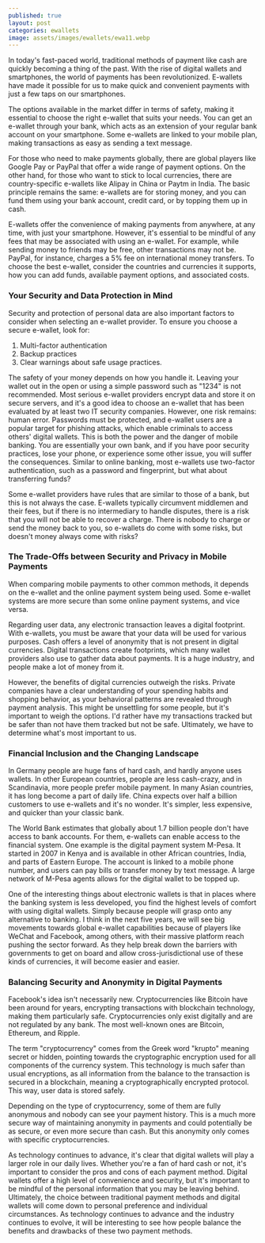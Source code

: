 ```yaml
---
published: true
layout: post
categories: ewallets
image: assets/images/ewallets/ewa11.webp
---
```


In today's fast-paced world, traditional methods of payment like cash are quickly becoming a thing of the past. With the rise of digital wallets and smartphones, the world of payments has been revolutionized. E-wallets have made it possible for us to make quick and convenient payments with just a few taps on our smartphones.  

The options available in the market differ in terms of safety, making it essential to choose the right e-wallet that suits your needs. You can get an e-wallet through your bank, which acts as an extension of your regular bank account on your smartphone. Some e-wallets are linked to your mobile plan, making transactions as easy as sending a text message.  

For those who need to make payments globally, there are global players like Google Pay or PayPal that offer a wide range of payment options. On the other hand, for those who want to stick to local currencies, there are country-specific e-wallets like Alipay in China or Paytm in India. The basic principle remains the same: e-wallets are for storing money, and you can fund them using your bank account, credit card, or by topping them up in cash.  

E-wallets offer the convenience of making payments from anywhere, at any time, with just your smartphone. However, it's essential to be mindful of any fees that may be associated with using an e-wallet. For example, while sending money to friends may be free, other transactions may not be. PayPal, for instance, charges a 5% fee on international money transfers. To choose the best e-wallet, consider the countries and currencies it supports, how you can add funds, available payment options, and associated costs.  

### Your Security and Data Protection in Mind
Security and protection of personal data are also important factors to consider when selecting an e-wallet provider. To ensure you choose a secure e-wallet, look for:  

1.	Multi-factor authentication
2.	Backup practices
3.	Clear warnings about safe usage practices.   

The safety of your money depends on how you handle it. Leaving your wallet out in the open or using a simple password such as "1234" is not recommended. Most serious e-wallet providers encrypt data and store it on secure servers, and it's a good idea to choose an e-wallet that has been evaluated by at least two IT security companies. However, one risk remains: human error. Passwords must be protected, and e-wallet users are a popular target for phishing attacks, which enable criminals to access others' digital wallets. This is both the power and the danger of mobile banking. You are essentially your own bank, and if you have poor security practices, lose your phone, or experience some other issue, you will suffer the consequences. Similar to online banking, most e-wallets use two-factor authentication, such as a password and fingerprint, but what about transferring funds?  

Some e-wallet providers have rules that are similar to those of a bank, but this is not always the case. E-wallets typically circumvent middlemen and their fees, but if there is no intermediary to handle disputes, there is a risk that you will not be able to recover a charge. There is nobody to charge or send the money back to you, so e-wallets do come with some risks, but doesn't money always come with risks?  

### The Trade-Offs between Security and Privacy in Mobile Payments
When comparing mobile payments to other common methods, it depends on the e-wallet and the online payment system being used. Some e-wallet systems are more secure than some online payment systems, and vice versa.  

Regarding user data, any electronic transaction leaves a digital footprint. With e-wallets, you must be aware that your data will be used for various purposes. Cash offers a level of anonymity that is not present in digital currencies. Digital transactions create footprints, which many wallet providers also use to gather data about payments. It is a huge industry, and people make a lot of money from it.  

However, the benefits of digital currencies outweigh the risks. Private companies have a clear understanding of your spending habits and shopping behavior, as your behavioral patterns are revealed through payment analysis. This might be unsettling for some people, but it's important to weigh the options. I'd rather have my transactions tracked but be safer than not have them tracked but not be safe. Ultimately, we have to determine what's most important to us.  

### Financial Inclusion and the Changing Landscape
In Germany people are huge fans of hard cash, and hardly anyone uses wallets. In other European countries, people are less cash-crazy, and in Scandinavia, more people prefer mobile payment. In many Asian countries, it has long become a part of daily life. China expects over half a billion customers to use e-wallets and it's no wonder. It's simpler, less expensive, and quicker than your classic bank.  

The World Bank estimates that globally about 1.7 billion people don't have access to bank accounts. For them, e-wallets can enable access to the financial system. One example is the digital payment system M-Pesa. It started in 2007 in Kenya and is available in other African countries, India, and parts of Eastern Europe. The account is linked to a mobile phone number, and users can pay bills or transfer money by text message. A large network of M-Pesa agents allows for the digital wallet to be topped up.  

One of the interesting things about electronic wallets is that in places where the banking system is less developed, you find the highest levels of comfort with using digital wallets. Simply because people will grasp onto any alternative to banking. I think in the next five years, we will see big movements towards global e-wallet capabilities because of players like WeChat and Facebook, among others, with their massive platform reach pushing the sector forward. As they help break down the barriers with governments to get on board and allow cross-jurisdictional use of these kinds of currencies, it will become easier and easier.  


### Balancing Security and Anonymity in Digital Payments
Facebook's idea isn't necessarily new. Cryptocurrencies like Bitcoin have been around for years, encrypting transactions with blockchain technology, making them particularly safe. Cryptocurrencies only exist digitally and are not regulated by any bank. The most well-known ones are Bitcoin, Ethereum, and Ripple.  

The term "cryptocurrency" comes from the Greek word "krupto" meaning secret or hidden, pointing towards the cryptographic encryption used for all components of the currency system. This technology is much safer than usual encryptions, as all information from the balance to the transaction is secured in a blockchain, meaning a cryptographically encrypted protocol. This way, user data is stored safely.  

Depending on the type of cryptocurrency, some of them are fully anonymous and nobody can see your payment history. This is a much more secure way of maintaining anonymity in payments and could potentially be as secure, or even more secure than cash. But this anonymity only comes with specific cryptocurrencies.  

As technology continues to advance, it's clear that digital wallets will play a larger role in our daily lives. Whether you're a fan of hard cash or not, it's important to consider the pros and cons of each payment method. Digital wallets offer a high level of convenience and security, but it's important to be mindful of the personal information that you may be leaving behind. Ultimately, the choice between traditional payment methods and digital wallets will come down to personal preference and individual circumstances. As technology continues to advance and the industry continues to evolve, it will be interesting to see how people balance the benefits and drawbacks of these two payment methods.

